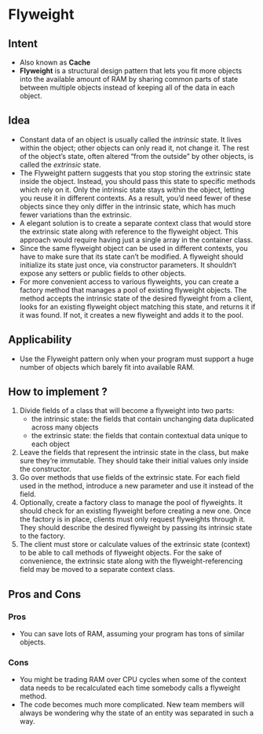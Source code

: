 # Flyweight
## Intent
- Also known as **Cache**
- **Flyweight** is a structural design pattern that lets you fit more objects into the available amount of RAM by sharing common parts of state between multiple objects instead of keeping all of the data in each object.
## Idea
- Constant data of an object is usually called the *intrinsic* state. It lives within the object; other objects can only read it, not change it. The rest of the object’s state, often altered “from the outside” by other objects, is called the *extrinsic* state.
- The Flyweight pattern suggests that you stop storing the extrinsic state inside the object. Instead, you should pass this state to specific methods which rely on it. Only the intrinsic state stays within the object, letting you reuse it in different contexts. As a result, you’d need fewer of these objects since they only differ in the intrinsic state, which has much fewer variations than the extrinsic.
- A elegant solution is to create a separate context class that would store the extrinsic state along with reference to the flyweight object. This approach would require having just a single array in the container class.
- Since the same flyweight object can be used in different contexts, you have to make sure that its state can’t be modified. A flyweight should initialize its state just once, via constructor parameters. It shouldn’t expose any setters or public fields to other objects.
- For more convenient access to various flyweights, you can create a factory method that manages a pool of existing flyweight objects. The method accepts the intrinsic state of the desired flyweight from a client, looks for an existing flyweight object matching this state, and returns it if it was found. If not, it creates a new flyweight and adds it to the pool.
## Applicability
- Use the Flyweight pattern only when your program must support a huge number of objects which barely fit into available RAM.
## How to implement ?
1. Divide fields of a class that will become a flyweight into two parts:
    - the intrinsic state: the fields that contain unchanging data duplicated across many objects
    - the extrinsic state: the fields that contain contextual data unique to each object
2. Leave the fields that represent the intrinsic state in the class, but make sure they’re immutable. They should take their initial values only inside the constructor.
3. Go over methods that use fields of the extrinsic state. For each field used in the method, introduce a new parameter and use it instead of the field.
4. Optionally, create a factory class to manage the pool of flyweights. It should check for an existing flyweight before creating a new one. Once the factory is in place, clients must only request flyweights through it. They should describe the desired flyweight by passing its intrinsic state to the factory.
5. The client must store or calculate values of the extrinsic state (context) to be able to call methods of flyweight objects. For the sake of convenience, the extrinsic state along with the flyweight-referencing field may be moved to a separate context class.
## Pros and Cons
### Pros
- You can save lots of RAM, assuming your program has tons of similar objects.
### Cons
- You might be trading RAM over CPU cycles when some of the context data needs to be recalculated each time somebody calls a flyweight method.
- The code becomes much more complicated. New team members will always be wondering why the state of an entity was separated in such a way.